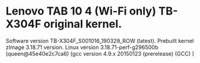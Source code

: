 # Lenovo TAB 10 4 (Wi-Fi only) TB-X304F original kernel.
Software version TB-X304F_S001016_190329_ROW (latest).
Prebuilt kernel zImage 3.18.71 version.
Linux version 3.18.71-perf-g296500b (queen@45e40e2c7ca6) (gcc version 4.9.x 20150123 (prerelease) (GCC) )
